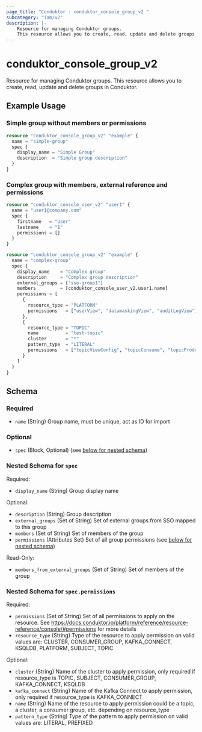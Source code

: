 ```yaml
---
page_title: "Conduktor : conduktor_console_group_v2 "
subcategory: "iam/v2"
description: |-
    Resource for managing Conduktor groups.
    This resource allows you to create, read, update and delete groups in Conduktor.
---
```


# conduktor_console_group_v2

Resource for managing Conduktor groups.
This resource allows you to create, read, update and delete groups in Conduktor.

## Example Usage

### Simple group without members or permissions
```terraform
resource "conduktor_console_group_v2" "example" {
  name = "simple-group"
  spec {
    display_name = "Simple Group"
    description  = "Simple group description"
  }
}
```

### Complex group with members, external reference and permissions
```terraform
resource "conduktor_console_user_v2" "user1" {
  name = "user1@company.com"
  spec {
    firstname   = "User"
    lastname    = "1"
    permissions = []
  }
}

resource "conduktor_console_group_v2" "example" {
  name = "complex-group"
  spec {
    display_name    = "Complex group"
    description     = "Complex group description"
    external_groups = ["sso-group1"]
    members         = [conduktor_console_user_v2.user1.name]
    permissions = [
      {
        resource_type = "PLATFORM"
        permissions   = ["userView", "datamaskingView", "auditLogView"]
      },
      {
        resource_type = "TOPIC"
        name          = "test-topic"
        cluster       = "*"
        pattern_type  = "LITERAL"
        permissions   = ["topicViewConfig", "topicConsume", "topicProduce"]
      }
    ]
  }
}
```


<!-- schema generated by tfplugindocs -->
## Schema

### Required

- `name` (String) Group name, must be unique, act as ID for import

### Optional

- `spec` (Block, Optional) (see [below for nested schema](#nestedblock--spec))

<a id="nestedblock--spec"></a>
### Nested Schema for `spec`

Required:

- `display_name` (String) Group display name

Optional:

- `description` (String) Group description
- `external_groups` (Set of String) Set of external groups from SSO mapped to this group
- `members` (Set of String) Set of members of the group
- `permissions` (Attributes Set) Set of all group permissions (see [below for nested schema](#nestedatt--spec--permissions))

Read-Only:

- `members_from_external_groups` (Set of String) Set of members of the group

<a id="nestedatt--spec--permissions"></a>
### Nested Schema for `spec.permissions`

Required:

- `permissions` (Set of String) Set of all permissions to apply on the resource. See https://docs.conduktor.io/platform/reference/resource-reference/console/#permissions for more details
- `resource_type` (String) Type of the resource to apply permission on valid values are: CLUSTER, CONSUMER_GROUP, KAFKA_CONNECT, KSQLDB, PLATFORM, SUBJECT, TOPIC

Optional:

- `cluster` (String) Name of the cluster to apply permission, only required if resource_type is TOPIC, SUBJECT, CONSUMER_GROUP, KAFKA_CONNECT, KSQLDB
- `kafka_connect` (String) Name of the Kafka Connect to apply permission, only required if resource_type is KAFKA_CONNECT
- `name` (String) Name of the resource to apply permission could be a topic, a cluster, a consumer group, etc. depending on resource_type
- `pattern_type` (String) Type of the pattern to apply permission on valid values are: LITERAL, PREFIXED





